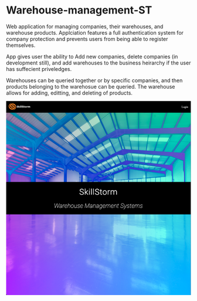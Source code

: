 # Warehouse-management-ST

Web application for managing companies, their warehouses, and warehouse products. Applciation features a full authentication system for company protection and prevents users from being able to register themselves.

App gives user the ability to Add new companies, delete companies (in development still), and add warehouses to the business heirarchy if the user has suffecient priveledges.

Warehouses can be queried together or by specific companies, and then products belonging to the warehosue can be queried. The warehouse allows for adding, editting, and deleting of products.

![site img](public/images/SSWHS.png)
